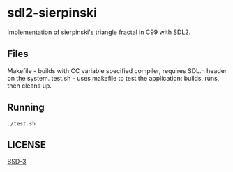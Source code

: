 # sdl2-sierpinski

Implementation of sierpinski's triangle fractal in C99 with SDL2.

## Files

Makefile - builds with CC variable specified compiler, requires SDL.h header on the system.
test.sh - uses makefile to test the application: builds, runs, then cleans up.

## Running

`./test.sh`

## LICENSE

[BSD-3](https://choosealicense.com/licenses/bsd-3-clause/)
